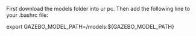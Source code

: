 First download the models folder into ur pc.
Then add the following line to your .bashrc file:

export GAZEBO_MODEL_PATH=<path to models in your pc>/models:${GAZEBO_MODEL_PATH}
